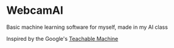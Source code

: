 # WebcamAI
Basic machine learning software for myself, made in my AI class

Inspired by the Google's [Teachable Machine](https://teachablemachine.withgoogle.com/)